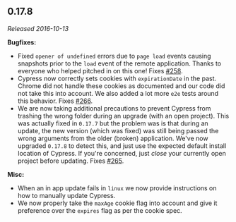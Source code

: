 ## 0.17.8

_Released 2016-10-13_

**Bugfixes:**

- Fixed `opener of undefined` errors due to `page load` events causing snapshots
  prior to the `load` event of the remote application. Thanks to everyone who
  helped pitched in on this one! Fixes
  [#258](https://github.com/cypress-io/cypress/issues/258).
- Cypress now correctly sets cookies with `expirationDate` in the past. Chrome
  did not handle these cookies as documented and our code did not take this into
  account. We also added a lot more `e2e` tests around this behavior. Fixes
  [#266](https://github.com/cypress-io/cypress/issues/266).
- We are now taking additional precautions to prevent Cypress from trashing the
  wrong folder during an upgrade (with an open project). This was actually fixed
  in `0.17.7` but the problem was is that during an update, the new version
  (which was fixed) was still being passed the wrong arguments from the older
  (broken) application. We've now upgraded `0.17.8` to detect this, and just use
  the expected default install location of Cypress. If you're concerned, just
  _close_ your currently open project before updating. Fixes
  [#265](https://github.com/cypress-io/cypress/issues/265).

**Misc:**

- When an in app update fails in `linux` we now provide instructions on how to
  manually update Cypress.
- We now properly take the `maxAge` cookie flag into account and give it
  preference over the `expires` flag as per the cookie spec.
